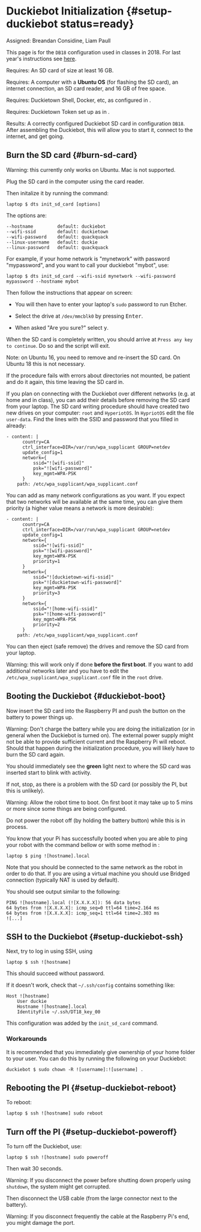 # Duckiebot Initialization {#setup-duckiebot status=ready}

Assigned: Breandan Considine, Liam Paull

This page is for the `DB18` configuration used in classes in 2018. For last year's instructions see [here](https://docs.duckietown.org/DT17/). 

<div class='requirements' markdown="1">

Requires: An SD card of size at least 16 GB.

Requires: A computer with a **Ubuntu OS** (for flashing the SD card), an internet connection, an SD card reader, and 16 GB of free space.

Requires: Duckietown Shell, Docker, etc, as configured in [](#laptop-setup).

Requires: Duckietown Token set up as in [](#dt-account).

Results: A correctly configured Duckiebot SD card in configuration `DB18`. After assembling the Duckiebot, this will allow you to start it, connect to the internet, and get going.


</div>


## Burn the SD card {#burn-sd-card}

Warning: this currently only works on Ubuntu. Mac is not supported.

Plug the SD card in the computer using the card reader. 

Then initalize it by running the command:


    laptop $ dts init_sd_card [options]

The options are:

    --hostname         default: duckiebot
    --wifi-ssid        default: duckietown
    --wifi-password    default: quackquack
    --linux-username   default: duckie
    --linux-password   default: quackquack
    
For example, if your home network is "mynetwork" with password "mypassword", and you want to call your duckiebot "mybot", use:

    laptop $ dts init_sd_card --wifi-ssid mynetwork --wifi-password mypassword --hostname mybot


Then follow the instructions that appear on screen:


- You will then have to enter your laptop's `sudo` password to run Etcher.

- Select the drive at `/dev/mmcblk0` by pressing <kbd>Enter</kbd>.

- When asked "Are you sure?" select <kbd>y</kbd>.

When the SD card is completely written, you should arrive at `Press any key to continue`. Do so and the script will exit. 


Note: on Ubuntu 16, you need to remove and re-insert the SD card. On Ubuntu 18 this is not necessary.

If the procedure fails with errors about directories not mounted, be patient and do it again, this time leaving the SD card in.

If you plan on connecting with the Duckiebot over different networks (e.g. at home and in class), you can add their details before removing the SD card from your laptop. The SD card writing procedure should have created two new drives on your computer: `root` and `HyperiotOS`. In `HypriotOS` edit the file `user-data`. Find the lines with the SSID and password that you filled in already: 
``` 
- content: |
      country=CA
      ctrl_interface=DIR=/var/run/wpa_supplicant GROUP=netdev
      update_config=1
      network={
          ssid="![wifi-ssid]"
          psk="![wifi-password]"
          key_mgmt=WPA-PSK
      }
    path: /etc/wpa_supplicant/wpa_supplicant.conf
```
You can add as many network configurations as you want. If you expect that two networks will be available at the same time, you can give them priority (a higher value means a network is more desirable):
``` 
- content: |
      country=CA
      ctrl_interface=DIR=/var/run/wpa_supplicant GROUP=netdev
      update_config=1
      network={
          ssid="![wifi-ssid]"
          psk="![wifi-password]"
          key_mgmt=WPA-PSK
          priority=1
      }
      network={
          ssid="![duckietown-wifi-ssid]"
          psk="![duckietown-wifi-password]"
          key_mgmt=WPA-PSK
          priority=3
      }
      network={
          ssid="![home-wifi-ssid]"
          psk="![home-wifi-password]"
          key_mgmt=WPA-PSK
          priority=2
      }
    path: /etc/wpa_supplicant/wpa_supplicant.conf
```

You can then eject (safe remove) the drives and remove the SD card from your laptop. 

Warning: this will work only if done **before the first boot**. If you want to add additional networks later and you have to edit  the `/etc/wpa_supplicant/wpa_supplicant.conf` file in the `root` drive.


## Booting the Duckiebot {#duckiebot-boot}

Now insert the SD card into the Raspberry PI and push the button on the battery to power things up. 

Warning: Don't charge the battery while you are doing the initialization (or in general when the Duckiebot is turned on). The external power supply might not be able to provide sufficient current and the Raspberry Pi will reboot. Should that happen during the initialization procedure, you will likely have to burn the SD card again.

You should immediately see the **green** light next to where the SD card was inserted start to blink with activity. 

If not, stop, as there is a problem with the SD card (or possibly the PI, but this is unlikely).

Warning: Allow the robot time to boot. On first boot it may take up to 5 mins or more since some things are being configured. 

Do not power the robot off (by holding the battery button) while this is in process. 


You know that your Pi has successfully booted when you are able to ping your robot with the command bellow or with some method in [](#duckiebot-network):

```
laptop $ ping ![hostname].local
```

Note that you should be connected to the same network as the robot in order to do that. If you are using a virtual machine you should use Bridged connection (typically NAT is used by default).

You should see output similar to the following:​    

```
PING ![hostname].local (![X.X.X.X]): 56 data bytes
64 bytes from ![X.X.X.X]: icmp_seq=0 ttl=64 time=2.164 ms
64 bytes from ![X.X.X.X]: icmp_seq=1 ttl=64 time=2.303 ms
![...]
```



## SSH to the Duckiebot {#setup-duckiebot-ssh} 

Next, try to log in using SSH, using

    laptop $ ssh ![hostname]


This should succeed without password. 

If it doesn't work, check that `~/.ssh/config` contains something like:

    Host ![hostname]
        User duckie
        Hostname ![hostname].local
        IdentityFile ~/.ssh/DT18_key_00
    
This configuration was added by the `init_sd_card` command.


### Workarounds

It is recommended that you immediately give ownership of your home folder to your user. You can do this by running the following on your Duckiebot:


    duckiebot $ sudo chown -R ![username]:![username] .

## Rebooting the PI {#setup-duckiebot-reboot}


To reboot:

    laptop $ ssh ![hostname] sudo reboot
    
## Turn off the PI {#setup-duckiebot-poweroff}
   
To turn off the Duckiebot, use:

    laptop $ ssh ![hostname] sudo poweroff 
    
Then wait 30 seconds.


Warning: If you disconnect the power before shutting down properly using `shutdown`,
the system might get corrupted.

    
Then disconnect the USB cable (from the large connector next to the battery).

Warning: If you disconnect frequently the cable at the Raspberry Pi's end, you might damage the port.



